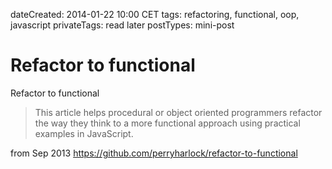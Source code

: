 dateCreated: 2014-01-22 10:00 CET
tags: refactoring, functional, oop, javascript
privateTags: read later
postTypes: mini-post

# Refactor to functional

Refactor to functional

> This article helps procedural or object oriented programmers refactor the way they think to a more functional approach using practical examples in JavaScript.

from Sep 2013
https://github.com/perryharlock/refactor-to-functional
